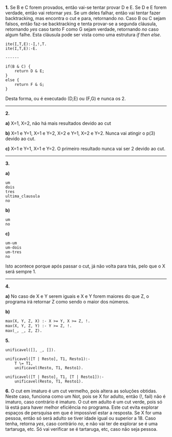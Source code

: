 **1.** Se B e C forem provados, então vai-se tentar provar D e E.
Se D e E forem verdade, então vai retornar *yes*. Se um deles falhar, então vai tentar fazer backtracking, mas encontra o cut e para, retornando *no*.
Caso B ou C sejam falsos, então faz-se backtracking e tenta provar-se a segunda cláusula, retornando *yes* caso tanto F como G sejam verdade, retornando *no* caso algum falhe.
Esta cláusula pode ser vista como uma estrutura *if then else*.

```
ite(I,T,E):-I,!,T.
ite(I,T,E):-E.

------

if(B & C) {
    return D & E;
}
else {
    return F & G;
}
```

Desta forma, ou é executado (D,E) ou (F,G) e nunca os 2.

----

**2.** 

**a)** X=1, X=2, não há mais resultados devido ao cut

**b)** X=1 e Y=1, X=1 e Y=2, X=2 e Y=1, X=2 e Y=2. Nunca vai atingir o p(3) devido ao cut.

**c)** X=1 e Y=1, X=1 e Y=2. O primeiro resultado nunca vai ser 2 devido ao cut.

----

**3.**

**a)** 

```
um
dois
tres
ultima_clausula
no
```

**b)** 

```
um
no
```

**c)** 

```
um-um
um-dois
um-tres
no
```

Isto acontece porque após passar o cut, já não volta para trás, pelo que o X será sempre 1.

----

**4.**

**a)** No caso de X e Y serem iguais e X e Y forem maiores do que Z, o programa irá retornar Z como sendo o maior dos números.

**b)** 

```pl
max(X, Y, Z, X) :- X >= Y, X >= Z, !.
max(X, Y, Z, Y) :- Y >= Z, !.
max(_, _, Z, Z).
```

**5.** 

```
unificavel([], _, []).

unificavel([T | Resto], T1, Resto1):-
    T \= T1,
    unificavel(Resto, T1, Resto1).

unificavel([T | Resto], T1, [T | Resto1]):-
    unificavel(Resto, T1, Resto1).
```

**6.** O cut em imaturo é um cut vermelho, pois altera as soluções obtidas. Neste caso, funciona como um Not, pois se X for adulto, então (!, fail) não é imaturo, caso contrário é imaturo.
O cut em adulto é um cut verde, pois só lá está para haver melhor eficiência no programa. Este cut evita explorar espaços de persquisa em que é impossível estar a resposta. Se X for uma pessoa, então só será adulto se tiver idade igual ou superior a 18. Caso tenha, retorna *yes*, caso contrário *no*, e não vai ter de explorar se é uma tartaruga, etc. Só vai verificar se é tartaruga, etc, caso não seja pessoa.
